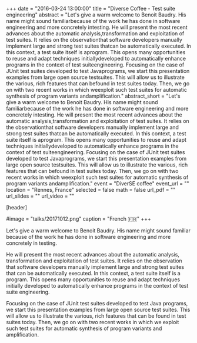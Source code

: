 +++
date = "2016-03-24 13:00:00"
title = "Diverse Coffee - Test suite engineering"
abstract = "Let's give a warm welcome to Benoit Baudry. His name might sound familiarbecause of the work he has done in software engineering and more concretely intesting. He will present the most recent advances about the automatic analysis,transformation and exploitation of test suites. It relies on the observationthat software developers manually implement large and strong test suites thatcan be automatically executed. In this context, a test suite itself is aprogram. This opens many opportunities to reuse and adapt techniques initiallydeveloped to automatically enhance programs in the context of test suiteengineering. Focusing on the case of JUnit test suites developed to test Javaprograms, we start this presentation examples from large open source testsuites. This will allow us to illustrate the various, rich features that can befound in test suites today. Then, we go on with two recent works in which weexploit such test suites for automatic synthesis of program variants andamplification."
abstract_short = "Let's give a warm welcome to Benoit Baudry. His name might sound familiarbecause of the work he has done in software engineering and more concretely intesting. He will present the most recent advances about the automatic analysis,transformation and exploitation of test suites. It relies on the observationthat software developers manually implement large and strong test suites thatcan be automatically executed. In this context, a test suite itself is aprogram. This opens many opportunities to reuse and adapt techniques initiallydeveloped to automatically enhance programs in the context of test suiteengineering. Focusing on the case of JUnit test suites developed to test Javaprograms, we start this presentation examples from large open source testsuites. This will allow us to illustrate the various, rich features that can befound in test suites today. Then, we go on with two recent works in which weexploit such test suites for automatic synthesis of program variants andamplification."
event = "DiverSE coffee"
event_url = ""
location = "Rennes, France"
selected = false
math = false
url_pdf = ""
url_slides = ""
url_video = ""


[header]

#image = "talks/20171012.png"
caption = "French :fr:"
+++


Let's give a warm welcome to Benoit Baudry. His name might sound familiar because of the work he has done in software engineering and more concretely in testing. 

He will present the most recent advances about the automatic analysis, transformation and exploitation of test suites. It relies on the observation that software developers manually implement large and strong test suites that can be automatically executed. In this context, a test suite itself is a program. This opens many opportunities to reuse and adapt techniques initially developed to automatically enhance programs in the context of test suite engineering.

Focusing on the case of JUnit test suites developed to test Java programs, we start this presentation examples from large open source test suites. This will allow us to illustrate the various, rich features that can be found in test suites today. Then, we go on with two recent works in which we exploit such test suites for automatic synthesis of program variants and amplification.
